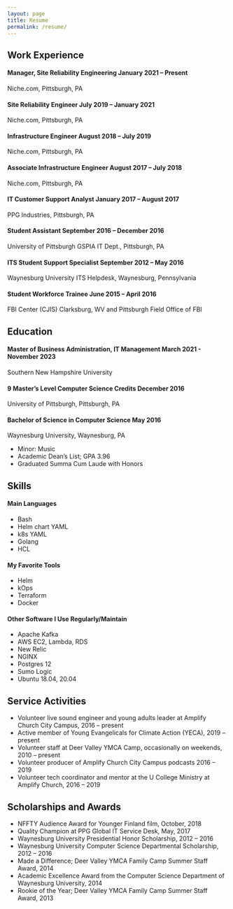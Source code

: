 ```yaml
---
layout: page
title: Resume
permalink: /resume/
---
```

## Work Experience

#### Manager, Site Reliability Engineering              January 2021 – Present
Niche.com, Pittsburgh, PA

#### Site Reliability Engineer                          July 2019 – January 2021
Niche.com, Pittsburgh, PA

#### Infrastructure Engineer                            August 2018 – July 2019
Niche.com, Pittsburgh, PA

#### Associate Infrastructure Engineer                  August 2017 – July 2018
Niche.com, Pittsburgh, PA

#### IT Customer Support Analyst                        January 2017 – August 2017
PPG Industries, Pittsburgh, PA

#### Student Assistant                                  September 2016 – December 2016
University of Pittsburgh GSPIA IT Dept., Pittsburgh, PA

#### ITS Student Support Specialist                     September 2012 – May 2016
Waynesburg University ITS Helpdesk, Waynesburg, Pennsylvania

#### Student Workforce Trainee                          June 2015 – April 2016
FBI Center (CJIS) Clarksburg, WV and Pittsburgh Field Office of FBI

## Education
#### Master of Business Administration, IT Management   March 2021 - November 2023
Southern New Hampshire University

#### 9 Master’s Level Computer Science Credits          December 2016
University of Pittsburgh, Pittsburgh, PA

#### Bachelor of Science in Computer Science            May 2016
Waynesburg University, Waynesburg, PA
- Minor: Music
- Academic Dean’s List; GPA 3.96
- Graduated Summa Cum Laude with Honors

## Skills
#### Main Languages
- Bash
- Helm chart YAML
- k8s YAML
- Golang
- HCL

#### My Favorite Tools
- Helm
- kOps
- Terraform
- Docker

#### Other Software I Use Regularly/Maintain
- Apache Kafka
- AWS EC2, Lambda, RDS
- New Relic
- NGINX
- Postgres 12
- Sumo Logic
- Ubuntu 18.04, 20.04

## Service Activities
- Volunteer live sound engineer and young adults leader at Amplify
  Church City Campus, 2016 – present
- Active member of Young Evangelicals for Climate Action (YECA), 2019 –
  present
- Volunteer staff at Deer Valley YMCA Camp, occasionally on weekends,
  2010 – present
- Volunteer producer of Amplify Church City Campus podcasts 2016 – 2019
- Volunteer tech coordinator and mentor at the U College Ministry at
  Amplify Church, 2016 – 2019

## Scholarships and Awards
- NFFTY Audience Award for Younger Finland film, October, 2018
- Quality Champion at PPG Global IT Service Desk, May, 2017
- Waynesburg University Presidential Honor Scholarship, 2012 – 2016
- Waynesburg University Computer Science Departmental Scholarship, 2012
  – 2016
- Made a Difference; Deer Valley YMCA Family Camp Summer Staff Award,
  2014
- Academic Excellence Award from the Computer Science Department of
  Waynesburg University, 2014
- Rookie of the Year; Deer Valley YMCA Family Camp Summer Staff Award,
  2013

